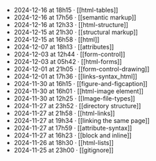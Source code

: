 - 2024-12-16 at 18h15 · [[html-tables]]
- 2024-12-16 at 17h56 · [[semantic markup]]
- 2024-12-16 at 12h33 · [[html-structure]]
- 2024-12-15 at 21h30 · [[structural markup]]
- 2024-12-15 at 16h58 · [[html]]
- 2024-12-07 at 18h13 · [[attributes]]
- 2024-12-03 at 12h44 · [[form-control]]
- 2024-12-03 at 05h42 · [[html-forms]]
- 2024-12-01 at 21h05 · [[form-control-drawing]]
- 2024-12-01 at 17h36 · [[links-syntax_html]]
- 2024-11-30 at 16h15 · [[figure-and-figcaption]]
- 2024-11-30 at 16h01 · [[html-image element]]
- 2024-11-30 at 12h25 · [[Image-file-types]]
- 2024-11-27 at 23h52 · [[directory structure]]
- 2024-11-27 at 21h58 · [[html-links]]
- 2024-11-27 at 19h34 · [[linking the same page]]
- 2024-11-27 at 17h59 · [[attribute-syntax]]
- 2024-11-27 at 16h23 · [[block and inline]]
- 2024-11-26 at 18h30 · [[html-lists]]
- 2024-11-25 at 23h00 · [[gitignore]]
